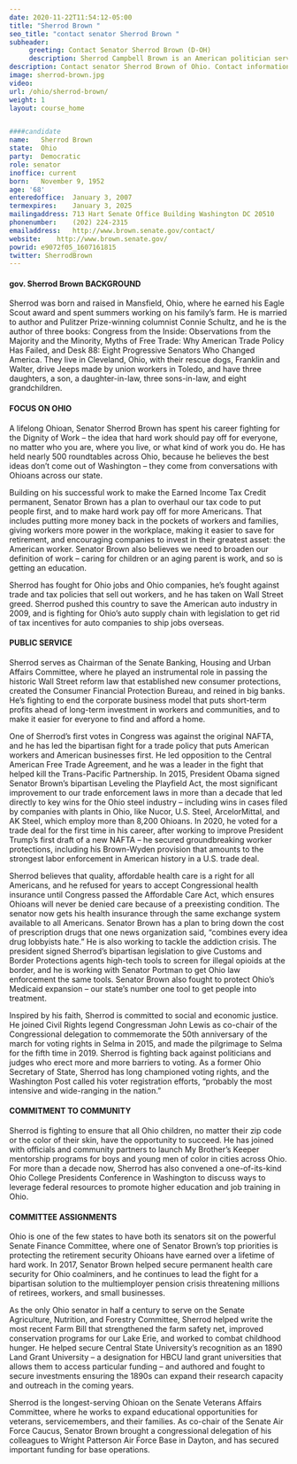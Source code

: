 ```yaml
---
date: 2020-11-22T11:54:12-05:00
title: "Sherrod Brown "
seo_title: "contact senator Sherrod Brown "
subheader:
     greeting: Contact Senator Sherrod Brown (D-OH)
     description: Sherrod Campbell Brown is an American politician serving as the senior United States Senator from Ohio, a seat to which he was first elected in 2006
description: Contact senator Sherrod Brown of Ohio. Contact information for Sherrod Brown includes  email address, phone number, and mailing address.
image: sherrod-brown.jpg
video: 
url: /ohio/sherrod-brown/
weight: 1
layout: course_home


####candidate
name:	Sherrod Brown
state:	Ohio
party:	Democratic
role: senator
inoffice: current
born:	November 9, 1952  
age: '68'
enteredoffice:	January 3, 2007
termexpires:	January 3, 2025
mailingaddress:	713 Hart Senate Office Building Washington DC 20510
phonenumber:	(202) 224-2315
emailaddress:	http://www.brown.senate.gov/contact/
website:	http://www.brown.senate.gov/
powrid: e9072f05_1607161815
twitter: SherrodBrown
---
```


#### gov. Sherrod Brown BACKGROUND
Sherrod was born and raised in Mansfield, Ohio, where he earned his Eagle Scout award and spent summers working on his family’s farm. He is married to author and Pulitzer Prize-winning columnist Connie Schultz, and he is the author of three books: Congress from the Inside: Observations from the Majority and the Minority, Myths of Free Trade: Why American Trade Policy Has Failed, and Desk 88: Eight Progressive Senators Who Changed America. They live in Cleveland, Ohio, with their rescue dogs, Franklin and Walter, drive Jeeps made by union workers in Toledo, and have three daughters, a son, a daughter-in-law, three sons-in-law, and eight grandchildren.

#### FOCUS ON OHIO
A lifelong Ohioan, Senator Sherrod Brown has spent his career fighting for the Dignity of Work – the idea that hard work should pay off for everyone, no matter who you are, where you live, or what kind of work you do. He has held nearly 500 roundtables across Ohio, because he believes the best ideas don’t come out of Washington – they come from conversations with Ohioans across our state.

Building on his successful work to make the Earned Income Tax Credit permanent, Senator Brown has a plan to overhaul our tax code to put people first, and to make hard work pay off for more Americans. That includes putting more money back in the pockets of workers and families, giving workers more power in the workplace, making it easier to save for retirement, and encouraging companies to invest in their greatest asset: the American worker. Senator Brown also believes we need to broaden our definition of work – caring for children or an aging parent is work, and so is getting an education.

Sherrod has fought for Ohio jobs and Ohio companies, he’s fought against trade and tax policies that sell out workers, and he has taken on Wall Street greed. Sherrod pushed this country to save the American auto industry in 2009, and is fighting for Ohio’s auto supply chain with legislation to get rid of tax incentives for auto companies to ship jobs overseas.

#### PUBLIC SERVICE
Sherrod serves as Chairman of the Senate Banking, Housing and Urban Affairs Committee, where he played an instrumental role in passing the historic Wall Street reform law that established new consumer protections, created the Consumer Financial Protection Bureau, and reined in big banks. He’s fighting to end the corporate business model that puts short-term profits ahead of long-term investment in workers and communities, and to make it easier for everyone to find and afford a home.  

One of Sherrod’s first votes in Congress was against the original NAFTA, and he has led the bipartisan fight for a trade policy that puts American workers and American businesses first. He led opposition to the Central American Free Trade Agreement, and he was a leader in the fight that helped kill the Trans-Pacific Partnership. In 2015, President Obama signed Senator Brown’s bipartisan Leveling the Playfield Act, the most significant improvement to our trade enforcement laws in more than a decade that led directly to key wins for the Ohio steel industry – including wins in cases filed by companies with plants in Ohio, like Nucor, U.S. Steel, ArcelorMittal, and AK Steel, which employ more than 8,200 Ohioans. In 2020, he voted for a trade deal for the first time in his career, after working to improve President Trump’s first draft of a new NAFTA – he secured groundbreaking worker protections, including his Brown-Wyden provision that amounts to the strongest labor enforcement in American history in a U.S. trade deal.

Sherrod believes that quality, affordable health care is a right for all Americans, and he refused for years to accept Congressional health insurance until Congress passed the Affordable Care Act, which ensures Ohioans will never be denied care because of a preexisting condition. The senator now gets his health insurance through the same exchange system available to all Americans. Senator Brown has a plan to bring down the cost of prescription drugs that one news organization said, “combines every idea drug lobbyists hate.” He is also working to tackle the addiction crisis. The president signed Sherrod’s bipartisan legislation to give Customs and Border Protections agents high-tech tools to screen for illegal opioids at the border, and he is working with Senator Portman to get Ohio law enforcement the same tools. Senator Brown also fought to protect Ohio’s Medicaid expansion – our state’s number one tool to get people into treatment. 

Inspired by his faith, Sherrod is committed to social and economic justice. He joined Civil Rights legend Congressman John Lewis as co-chair of the Congressional delegation to commemorate the 50th anniversary of the march for voting rights in Selma in 2015, and made the pilgrimage to Selma for the fifth time in 2019. Sherrod is fighting back against politicians and judges who erect more and more barriers to voting. As a former Ohio Secretary of State, Sherrod has long championed voting rights, and the Washington Post called his voter registration efforts, “probably the most intensive and wide-ranging in the nation.”

#### COMMITMENT TO COMMUNITY
Sherrod is fighting to ensure that all Ohio children, no matter their zip code or the color of their skin, have the opportunity to succeed. He has joined with officials and community partners to launch My Brother’s Keeper mentorship programs for boys and young men of color in cities across Ohio. For more than a decade now, Sherrod has also convened a one-of-its-kind Ohio College Presidents Conference in Washington to discuss ways to leverage federal resources to promote higher education and job training in Ohio.

#### COMMITTEE ASSIGNMENTS
Ohio is one of the few states to have both its senators sit on the powerful Senate Finance Committee, where one of Senator Brown’s top priorities is protecting the retirement security Ohioans have earned over a lifetime of hard work. In 2017, Senator Brown helped secure permanent health care security for Ohio coalminers, and he continues to lead the fight for a bipartisan solution to the multiemployer pension crisis threatening millions of retirees, workers, and small businesses. 

As the only Ohio senator in half a century to serve on the Senate Agriculture, Nutrition, and Forestry Committee, Sherrod helped write the most recent Farm Bill that strengthened the farm safety net, improved conservation programs for our Lake Erie, and worked to combat childhood hunger. He helped secure Central State University’s recognition as an 1890 Land Grant University – a designation for HBCU land grant universities that allows them to access particular funding – and authored and fought to secure investments ensuring the 1890s can expand their research capacity and outreach in the coming years.

Sherrod is the longest-serving Ohioan on the Senate Veterans Affairs Committee, where he works to expand educational opportunities for veterans, servicemembers, and their families. As co-chair of the Senate Air Force Caucus, Senator Brown brought a congressional delegation of his colleagues to Wright Patterson Air Force Base in Dayton, and has secured important funding for base operations.